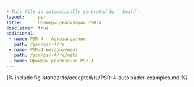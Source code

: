 ```yaml
---
# This file is automatically generated by `_build`.
layout:     psr
title:      Примеры реализации PSR-4
disclaimer: true
additional:
 - name: PSR-4 — Автозагрузчик
   path: /psr/psr-4/ru
 - name: PSR-4 метадокумент
   path: /psr/psr-4/ru/meta
 - name: Примеры реализации PSR-4
---
```

{% include fig-standards/accepted/ru/PSR-4-autoloader-examples.md %}
